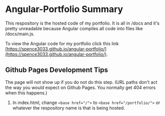 # Angular-Portfolio Summary

This respository is the hosted code of my portfolio. It is all in /docs and it's pretty unreadable because Angular compiles all code into files like /docs/main.js.

To view the Angular code for my portfolio click this link [https://spence3033.github.io/angular-portfolio/](https://spence3033.github.io/angular-portfolio/).

## Github Pages Development Tips

The page will not show up if you do not do this step. (URL paths don't act the way you would expect on Github Pages. You normally get 404 errors when this happens.)

1. In index.html, change `<base href="/">` to `<base href="/portfolio/">` or whatever the respository name is that is being hosted.

